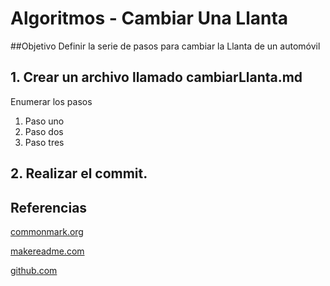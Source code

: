 # Algoritmos - Cambiar Una Llanta

##Objetivo 
Definir la serie de pasos para cambiar la Llanta de un automóvil

## 1. Crear un archivo llamado cambiarLlanta.md

Enumerar los pasos 
1. Paso uno
2. Paso dos
3. Paso tres

## 2. Realizar el commit.

## Referencias
[commonmark.org](https://commonmark.org/help/)

[makereadme.com](https://www.makeareadme.com/)

[github.com](https://github.com/navendu-pottekkat/awesome-readme/blob/master/README-template.md)


